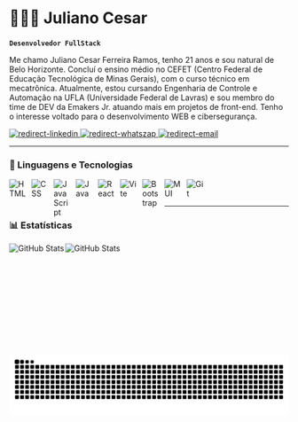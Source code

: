 # 👩🏻‍💻 Juliano Cesar

**`Desenvolvedor FullStack`**

Me chamo Juliano Cesar Ferreira Ramos, tenho 21 anos e sou natural de Belo Horizonte. Concluí o ensino médio no CEFET (Centro Federal de Educação Tecnológica de Minas Gerais), com o curso técnico em mecatrônica. Atualmente, estou cursando Engenharia de Controle e Automação na UFLA (Universidade Federal de Lavras) e sou membro do time de DEV da Emakers Jr. atuando mais em projetos de front-end. Tenho o interesse voltado para o desenvolvimento WEB e cibersegurança.

<p align="left">
    <a href="https://www.linkedin.com/in/juliano-cesar-32651b231">
        <img 
            alt="redirect-linkedin" 
            title="Perfil no linkedin" 
            src="https://custom-icon-badges.demolab.com/badge/-linkedin-blue?style=for-the-badge&logoColor=white&logo=linke"
        />
    </a>
    <a href="https://wa.me/553599147544">
        <img 
            alt="redirect-whatszap" 
            title="Contato pelo whatszap" 
            src="https://custom-icon-badges.demolab.com/badge/-contato-darkgreen?style=for-the-badge&logoColor=white&logo=phone"
        />
    </a> 
    <a href="mailto:julianocesarf.ramos@gmail.com">
        <img 
            alt="redirect-email" 
            title="Contato pelo e-mail" 
            src="https://custom-icon-badges.demolab.com/badge/-email-darkorange?style=for-the-badge&logoColor=white&logo=email"
        />
    </a>
</p>

---

### 👾 Linguagens e Tecnologias

<img 
    align="left" 
    alt="HTML"
    title="HTML" 
    width="30px" 
    style="padding-right: 10px;" 
    src="https://cdn.jsdelivr.net/gh/devicons/devicon@latest/icons/html5/html5-original.svg" 
/>
<img 
    align="left" 
    alt="CSS" 
    title="CSS"
    width="30px" 
    style="padding-right: 10px;" 
    src="https://cdn.jsdelivr.net/gh/devicons/devicon@latest/icons/css3/css3-original.svg" 
/>
<img 
    align="left" 
    alt="JavaScript" 
    title="JavaScript"
    width="30px" 
    style="padding-right: 10px;" 
    src="https://cdn.jsdelivr.net/gh/devicons/devicon@latest/icons/javascript/javascript-original.svg" 
/>

<img
    align="left"
    alt="Java"
    title="Java"
    width="30px"
    style="padding-right: 10px;"
    src="https://cdn.jsdelivr.net/gh/devicons/devicon@latest/icons/java/java-original.svg"
/>
<img 
    align="left" 
    alt="React"
    title="React" 
    width="30px" 
    style="padding-right: 10px;" 
    src="https://cdn.jsdelivr.net/gh/devicons/devicon@latest/icons/react/react-original.svg" 
/>
<img 
    align="left" 
    alt="Vite"
    title="Vite" 
    width="30px" 
    style="padding-right: 10px;" 
    src="https://cdn.jsdelivr.net/gh/devicons/devicon@latest/icons/vitejs/vitejs-original.svg" 
/>
<img 
    align="left" 
    alt="Bootstrap"
    title="Bootstrap" 
    width="30px" 
    style="padding-right: 10px;" 
    src="https://cdn.jsdelivr.net/gh/devicons/devicon@latest/icons/bootstrap/bootstrap-original.svg" 
/>
<img 
    align="left" 
    alt="MUI" 
    title="MUI"
    width="30px" 
    style="padding-right: 10px;" 
    src="https://cdn.jsdelivr.net/gh/devicons/devicon@latest/icons/materialui/materialui-original.svg" 
/>
<img 
    align="left" 
    alt="Git" 
    title="Git"
    width="30px" 
    style="padding-right: 10px;" 
    src="https://cdn.jsdelivr.net/gh/devicons/devicon@latest/icons/git/git-original.svg" 
/>
<br/>
<br/>

---

### 📊 Estatísticas

<p>
  <img 
    align="left" 
    alt="GitHub Stats" 
    height="200" 
    style="padding-right: 2px;" 
    src="https://github-readme-stats.vercel.app/api?username=alphafntz&show_icons=true&theme=tokyonight&include_all_commits=true&locale=pt-br" 
  />

<img 
      align="left" 
      alt="GitHub Stats" 
      height="180" 
      src="https://github-readme-stats.vercel.app/api/top-langs/?username=alphafntz&theme=tokyonight&layout=compact&custom_title=Tecnologias&langs_count=9" 
  />

</p>

###

<img src="https://raw.githubusercontent.com/AlphaFNTZ/AlphaFNTZ/output/snake.svg" alt="Snake animation" />

###
